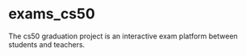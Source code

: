# exams_cs50
The cs50 graduation project is an interactive exam platform between students and teachers.
